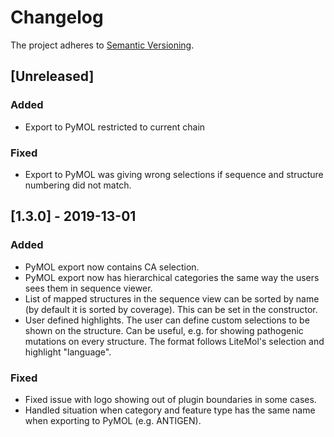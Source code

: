 # Changelog

The project adheres to [Semantic Versioning](https://semver.org/spec/v2.0.0.html).

##  [Unreleased]

### Added

- Export to PyMOL restricted to current chain

### Fixed

- Export to PyMOL was giving wrong selections if sequence and structure numbering did not match.

## [1.3.0] - 2019-13-01

### Added
- PyMOL export now contains CA selection.
- PyMOL export now has hierarchical categories the same way the users sees them in sequence viewer.
- List of mapped structures in the sequence view can be sorted by name (by default it is sorted by coverage).
This can be set in the constructor.
- User defined highlights. The user can define custom selections to be shown on the structure. Can be useful, 
e.g. for showing pathogenic mutations on every structure. The format follows LiteMol's selection and 
 highlight "language".

### Fixed
- Fixed issue with logo showing out of plugin boundaries in some cases.
- Handled situation when category and feature type has the same name when exporting to PyMOL (e.g. ANTIGEN).


